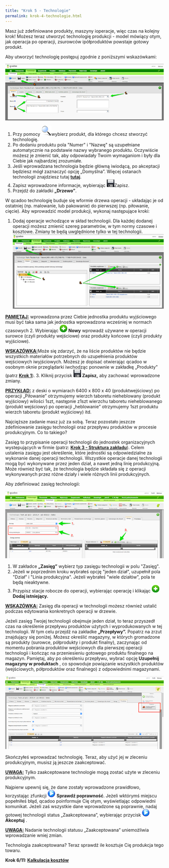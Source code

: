 ```yaml
---
title: "Krok 5 - Technologie"
permalink: krok-4-technologie.html
---
```

Masz już zdefiniowane produkty, maszyny ioperacje, więc czas na kolejny krok! Możesz teraz utworzyć technologię produkcji - model mówiący otym, jak operacja po operacji, zsurowców ipółproduktów powstaje gotowy produkt.  
  
 Aby utworzyć technologię postępuj zgodnie z poniższymi wskazówkami:  

[![](/images/technologie-%20techn.png)](/images/technologie-%20techn.png)

1. Przy pomocy ![](/images/lupka.png)wybierz produkt, dla którego chcesz stworzyć technologię.
2. Po dodaniu produktu pola "Numer" i "Nazwę" są uzupełniane automatycznie na podstawie nazwy wybranego produktu. Oczywiście możesz je zmienić tak, aby odpowiadały Twoim wymaganiom i były dla Ciebie jak najbardziej zrozumiałe.
3. Jeśli wprowadzana technologia będzie główną iwiodącą, po akceptacji będziesz mógł zaznaczyć opcję „Domyślna”. Więcej ostanach technologii znajdziesz tutaj **[tutaj](/statusy-technologii)**.
4. Zapisz wprowadzone informacje, wybierając ![](/images/zapisz.png)Zapisz.
5. Przejdź do zakładki **„Drzewo”**.

  
 W qcadoo technologię buduje się wformie drzewa operacji - układając je od ostatniej (np. malowanie, lub pakowanie) do pierwszej (np. piłowanie, cięcie). Aby wprowadzić model produkcji, wykonaj następujące kroki:  
1. Dodaj operacje wchodzące w skład technologii. Dla każdej dodanej operacji możesz zmienić szereg parametrów, w tym normy czasowe i kosztowe. Zmiany te będą uwględnione tylko w tej technologii.  
[![](/images/Technologie-%20technologie-%20drzewo.png)](/images/Technologie-%20technologie-%20drzewo.png)

<u style="font-weight:bold">PAMIĘTAJ:</u> wprowadzona przez Ciebie jednostka produktu wyjściowego musi być taka sama jak jednostka wprowadzona wcześniej w normach czasowych
2. Wybierając ![](/images/dodaj%20nowy.png) **Nowy** wprowadź używane w operacji surowce (czyli produkty wejściowe) oraz produkty końcowe (czyli produkty wyjściowe). 

<u style="font-weight:bold">WSKAZÓWKA:</u>Może się zdarzyć, że na liście produktów nie będzie wszystkich materiałów potrzebnych do uzupełnienia produktów wejściowych iwyjściowych. Możesz je dopisać otwierając qcadoo w osobnym oknie przeglądarki iwchodząc ponownie w zakładkę „Produkty” (patrz **[Krok 1](/krok-1-produkty-1)**). 
3. Kliknij przycisk ![](/images/zapisz.png) **Zapisz,** aby zachować wprowadzone zmiany.

<u style="font-weight:bold"><span> </span>PRZYKŁAD:</u> z deski o wymiarach 6400 x 800 x 40 (produktwejściowy) po operacji „Piłowanie” otrzymujemy wierzch taboretu nieheblowany (produkt wyjściowy) wilości 1szt, następnie z1szt wierzchu taboretu nieheblowanego (produkt wejściowy) po operacji „heblowanie” otrzymujemy 1szt produktu wierzch taboretu (produkt wyjściowy) itd.  

  

Najcięższe zadanie masz już za sobą. Teraz pozostało jeszcze zdefiniowanie zasięgu technologii oraz przepływu produktów w procesie produkcyjnym. Co to takiego?  
  
 Zasięg to przypisanie operacji technologii do jednostek organizacyjnych wystepujących w firmie (patrz: **[Krok 3 - Struktura zakładu](/krok-2-maszyny)**). Celem ustalenia zasięgu jest określenie, które jednostki są odpowiedzialne za wykonanie danej operacji technologii. Wszystkie operacje danej technologii mogą być wykonywane przez jeden dział, a nawet jedną linię produkcyjną. Może również być tak, że technologia będzie składała się z operacji wykonywanych przez różne działy i wiele różnych linii produkcyjnych.  
  

Aby zdefiniować zasięg technologii:  

[![](/images/Technologie-zasiegtech.png)](/images/Technologie-zasiegtech.png)

1. W zakładce **„Zasięg”** wybierz typ zasięgu technologii w polu "Zasięg".
2. Jeżeli w poprzednim kroku wybrałeś opcję "jeden dział", uzupełnił pola "Dział" i "Linia produkcyjna". Jeżeli wybrałeś "wiele działów", pola te będą nieaktywne.
3. Przypisz stacje robocze do operacji, wybierając operację i klikając ![](/images/dodaj%20nowy.png) **Dodaj istniejący.** 

<u style="font-weight:bold">WSKAZÓWKA:</u> Zasięg dla operacji w technologii możesz również ustalić podczas edytowania konkretnych operacji w drzewie.
  

Jeżeli zasięg Twojej technologii obejmuje jeden dział, to teraz przyszedł czas na określenie przepływu produktów użytych i wyprodukowanych w tej technologii. W tym celu przejdź na zakładke **„Przepływy”.** Popatrz na zrzut znajdujący się poniżej. Możesz określić magazyny, w których gromadzone są produkty (surowce, półprodukty i produkt finalny), zaczynając od momentu pobrania produktów wejściowych dla pierwszej operacji technologii i kończąc na przeniesieniu gotowego produktu finalnego na magazyn. Pamiętaj, aby po określeniu przepływu, wybrać opcję **Uzupełnij magazyny w produktach** , co spowoduje powiązanie wszystkich produktów (wejściowych, półproduktów oraz finalnego) z odpowiednimi magazynami.  
  

[![](/images/technologia-przeplywy.png)](/images/technologia-przeplywy.png)
  
  

Skończyłeś wprowadzać technologię. Teraz, aby użyć jej w zleceniu produkcyjnym, musisz ją jeszcze zaakceptować.  

**<u>UWAGA:</u>** Tylko zaakceptowane technologie mogą zostać użyte w zleceniu produkcyjnym.

Najpierw upewnij się, że dane zostały wprowadzone prawidłowo, korzystając zfunkcji ![](/images/startIcon24.png) **Sprawdź poprawność**. Jeżeli wktórymś miejscu popełniłeś błąd, qcadoo poinformuje Cię otym, wyświetlając odpowiedni komunikat. Jeżeli zaś wszystkie dane wprowadzone są poprawnie, nadaj gotowej technologii status „Zaakceptowana”, wybierając przycisk ![](/images/startIcon24.png) **Akceptuj** .  

**<u>UWAGA:</u>** Nadanie technologii statusu „Zaakceptowana” uniemożliwia wprowadzanie wniej zmian.

  

Technologia zaakceptowana? Teraz sprawdź ile kosztuje Cię produkcja tego towaru.

**Krok 6/11: [Kalkulacja kosztów](/krok-5-kalkulacja-kosztow)** 
